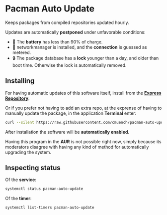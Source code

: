 # Pacman Auto Update

Keeps packages from compiled repositories updated hourly.

Updates are automatically **postponed** under unfavorable conditions:
- 🔋 The **battery** has less than 90% of charge.
- 💸 networkmanager is installed, and the **connection** is guessed as metered.
- 🔒 The package database has a **lock** younger than a day, and older than boot time. Otherwise the lock is automatically removed.


## Installing

For having automatic updates of this software itself, install from the [**Express Repository**](https://gitlab.com/es20490446e/express-repository/-/wikis/Manual-%F0%9F%94%96/Installing-%F0%9F%93%A5).

Or if you prefer not having to add an extra repo, at the exprense of having to manually update the package, in the application **Terminal** enter:

```sh
curl --silent https://raw.githubusercontent.com/cmuench/pacman-auto-update/master/install.sh | bash
```

After installation the software will be **automatically enabled**.

Having this program in the **AUR** is not possible right now, simply because its moderators disagree with having any kind of method for automatically upgrading the system.


## Inspecting status

Of the **service**:
```sh
systemctl status pacman-auto-update
```

Of the **timer**:
```sh
systemctl list-timers pacman-auto-update
```


